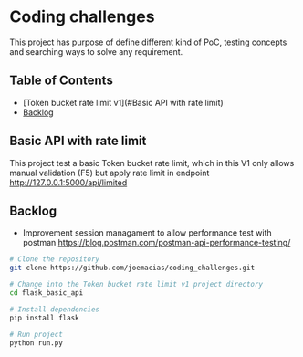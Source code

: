# Coding challenges

This project has purpose of define different kind of PoC, testing concepts and searching ways to solve any requirement.

## Table of Contents

- [Token bucket rate limit v1](#Basic API with rate limit)
- [Backlog](#Backlog)

## Basic API with rate limit

This project test a basic Token bucket rate limit, which in this V1 only allows manual validation (F5) but apply rate limit in endpoint http://127.0.0.1:5000/api/limited 

## Backlog

- Improvement session managament to allow performance test with postman https://blog.postman.com/postman-api-performance-testing/

```bash
# Clone the repository
git clone https://github.com/joemacias/coding_challenges.git

# Change into the Token bucket rate limit v1 project directory
cd flask_basic_api

# Install dependencies
pip install flask

# Run project
python run.py